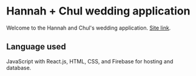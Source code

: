 # Hannah + Chul wedding application

Welcome to the Hannah and Chul's wedding application.
[Site link](hannahandchul.com).

## Language used

JavaScript with React.js, HTML, CSS, and Firebase for hosting and database.

